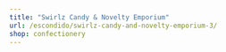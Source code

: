 ```yaml
---
title: "Swirlz Candy & Novelty Emporium"
url: /escondido/swirlz-candy-and-novelty-emporium-3/
shop: confectionery
---
```

